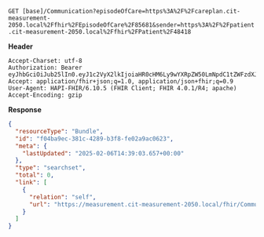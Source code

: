 `GET [base]/Communication?episodeOfCare=https%3A%2F%2Fcareplan.cit-measurement-2050.local%2Ffhir%2FEpisodeOfCare%2F85681&sender=https%3A%2F%2Fpatient.cit-measurement-2050.local%2Ffhir%2FPatient%2F48418`

__Header__
```
Accept-Charset: utf-8
Authorization: Bearer eyJhbGciOiJub25lIn0.eyJ1c2VyX2lkIjoiaHR0cHM6Ly9wYXRpZW50LmNpdC1tZWFzdXJlbWVudC0yMDUwLmxvY2FsL2ZoaXIvUGF0aWVudC80ODQxOCIsInJlYWxtX2FjY2VzcyI6eyJyb2xlcyI6WyJDb21tdW5pY2F0aW9uLnNlYXJjaCJdfSwiY29udGV4dCI6eyJlcGlzb2RlX29mX2NhcmVfaWQiOiJodHRwczovL2NhcmVwbGFuLmNpdC1tZWFzdXJlbWVudC0yMDUwLmxvY2FsL2ZoaXIvRXBpc29kZU9mQ2FyZS84NTY4MSIsInRlYW1fb25fZW9jIjpmYWxzZX0sInVzZXJfdHlwZSI6IlBSQUNUSVRJT05FUiJ9.
Accept: application/fhir+json;q=1.0, application/json+fhir;q=0.9
User-Agent: HAPI-FHIR/6.10.5 (FHIR Client; FHIR 4.0.1/R4; apache)
Accept-Encoding: gzip
```



__Response__
```json
{
  "resourceType": "Bundle",
  "id": "f04ba9ec-381c-4289-b3f8-fe02a9ac0623",
  "meta": {
    "lastUpdated": "2025-02-06T14:39:03.657+00:00"
  },
  "type": "searchset",
  "total": 0,
  "link": [
    {
      "relation": "self",
      "url": "https://measurement.cit-measurement-2050.local/fhir/Communication?_format=json&_pretty=true&episodeOfCare=https%3A%2F%2Fcareplan.cit-measurement-2050.local%2Ffhir%2FEpisodeOfCare%2F85681&sender=https%3A%2F%2Fpatient.cit-measurement-2050.local%2Ffhir%2FPatient%2F48418"
    }
  ]
}
```